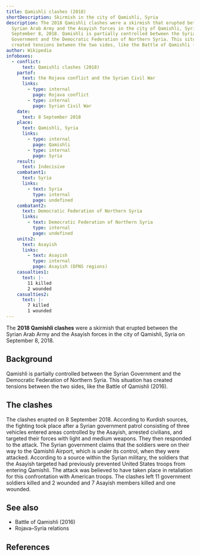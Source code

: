 ```yaml
---
title: Qamishli clashes (2018)
shortDescription: Skirmish in the city of Qamishli, Syria
description: The 2018 Qamishli clashes were a skirmish that erupted between the
  Syrian Arab Army and the Asayish forces in the city of Qamishli, Syria on
  September 8, 2018. Qamishli is partially controlled between the Syrian
  Government and the Democratic Federation of Northern Syria. This situation has
  created tensions between the two sides, like the Battle of Qamishli (2016).
author: Wikipedia
infoboxes:
  - conflict:
      text: Qamishli clashes (2018)
    partof:
      text: the Rojava conflict and the Syrian Civil War
      links:
        - type: internal
          page: Rojava conflict
        - type: internal
          page: Syrian Civil War
    date:
      text: 8 September 2018
    place:
      text: Qamishli, Syria
      links:
        - type: internal
          page: Qamishli
        - type: internal
          page: Syria
    result:
      text: Indecisive
    combatant1:
      text: Syria
      links:
        - text: Syria
          type: internal
          page: undefined
    combatant2:
      text: Democratic Federation of Northern Syria
      links:
        - text: Democratic Federation of Northern Syria
          type: internal
          page: undefined
    units2:
      text: Asayish
      links:
        - text: Asayish
          type: internal
          page: Asayish (DFNS regions)
    casualties1:
      text: |-
        11 killed
        2 wounded
    casualties2:
      text: |-
        7 killed
        1 wounded
---
```


The **2018 Qamishli clashes** were a skirmish that erupted between the Syrian Arab Army and the Asayish forces in the city of Qamishli, Syria on September 8, 2018.

## Background
Qamishli is partially controlled between the Syrian Government and the Democratic Federation of Northern Syria. This situation has created tensions between the two sides, like the Battle of Qamishli (2016).

## The clashes
The clashes erupted on 8 September 2018. According to Kurdish sources, the fighting took place after a Syrian government patrol consisting of three vehicles entered areas controlled by the Asayish, arrested civilians, and targeted their forces with light and medium weapons. They then responded to the attack. The Syrian government claims that the soldiers were on their way to the Qamishli Airport, which is under its control, when they were attacked. According to a source within the Syrian military, the soldiers that the Asayish targeted had previously prevented United States troops from entering Qamishli. The attack was believed to have taken place in retaliation for this confrontation with American troops. The clashes left 11 government soldiers killed and 2 wounded and 7 Asayish members killed and one wounded.

## See also
 * Battle of Qamishli (2016)
 * Rojava–Syria relations


## References
